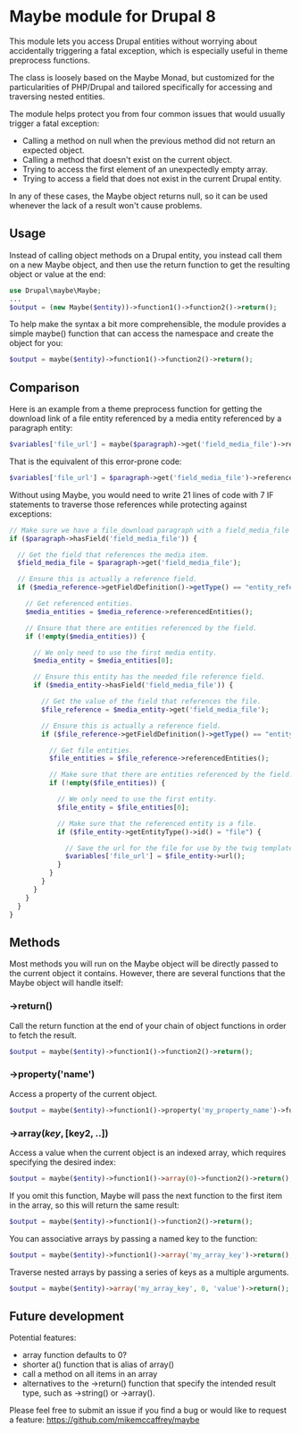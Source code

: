 # Maybe module for Drupal 8

This module lets you access Drupal entities without worrying about accidentally triggering a fatal exception, which is especially useful in theme preprocess functions.

The class is loosely based on the Maybe Monad, but customized for the particularities of PHP/Drupal and tailored specifically for accessing and traversing nested entities.

The module helps protect you from four common issues that would usually trigger a fatal exception:

* Calling a method on null when the previous method did not return an expected object.
* Calling a method that doesn't exist on the current object.
* Trying to access the first element of an unexpectedly empty array.
* Trying to access a field that does not exist in the current Drupal entity.

In any of these cases, the Maybe object returns null, so it can be used whenever the lack of a result won't cause problems.

## Usage

Instead of calling object methods on a Drupal entity, you instead call them on a new Maybe object, and then use the return function to get the resulting object or value at the end:
```php
use Drupal\maybe\Maybe;
...
$output = (new Maybe($entity))->function1()->function2()->return();
```

To help make the syntax a bit more comprehensible, the module provides a simple maybe() function that can access the namespace and create the object for you:
```php
$output = maybe($entity)->function1()->function2()->return();
```
## Comparison

Here is an example from a theme preprocess function for getting the download link of a file entity referenced by a media entity referenced by a paragraph entity:
```php
$variables['file_url'] = maybe($paragraph)->get('field_media_file')->referencedEntities()->get('field_media_file')->referencedEntities()->url()->return();
```

That is the equivalent of this error-prone code:
```php
$variables['file_url'] = $paragraph->get('field_media_file')->referencedEntities()[0]->get('field_media_file')->referencedEntities()[0]->url();
```

Without using Maybe, you would need to write 21 lines of code with 7 IF statements to traverse those references while protecting against exceptions:
```php
// Make sure we have a file_download paragraph with a field_media_file field.
if ($paragraph->hasField('field_media_file')) {

  // Get the field that references the media item.
  $field_media_file = $paragraph->get('field_media_file');

  // Ensure this is actually a reference field.
  if ($media_reference->getFieldDefinition()->getType() == "entity_reference_revisions") {

    // Get referenced entities.
    $media_entities = $media_reference->referencedEntities();

    // Ensure that there are entities referenced by the field.
    if (!empty($media_entities)) {

      // We only need to use the first media entity.
      $media_entity = $media_entities[0];

      // Ensure this entity has the needed file reference field.
      if ($media_entity->hasField('field_media_file')) {

        // Get the value of the field that references the file.
        $file_reference = $media_entity->get('field_media_file');

        // Ensure this is actually a reference field.
        if ($file_reference->getFieldDefinition()->getType() == "entity_reference_revisions") {

          // Get file entities.
          $file_entities = $file_reference->referencedEntities();

          // Make sure that there are entities referenced by the field.
          if (!empty($file_entities)) {

            // We only need to use the first entity.
            $file_entity = $file_entities[0];

            // Make sure that the referenced entity is a file.
            if ($file_entity->getEntityType()->id() = "file") {

              // Save the url for the file for use by the twig template.
              $variables['file_url'] = $file_entity->url();
            }
          }
        }
      }
    }
  }
}
```

## Methods

Most methods you will run on the Maybe object will be directly passed to the current object it contains. However, there are several functions that the Maybe object will handle itself:

### ->return()

Call the return function at the end of your chain of object functions in order to fetch the result.
```php
$output = maybe($entity)->function1()->function2()->return();
```

### ->property('name')

Access a property of the current object.
```php
$output = maybe($entity)->function1()->property('my_property_name')->function2()->return();
```

### ->array($key, [$key2, ..])

Access a value when the current object is an indexed array, which requires specifying the desired index:
```php
$output = maybe($entity)->function1()->array(0)->function2()->return();
```

If you omit this function, Maybe will pass the next function to the first item in the array, so this will return the same result:

```php
$output = maybe($entity)->function1()->function2()->return();
```

You can associative arrays by passing a named key to the function:
```php
$output = maybe($entity)->function1()->array('my_array_key')->return();
```

Traverse nested arrays by passing a series of keys as a multiple arguments.
```php
$output = maybe($entity)->array('my_array_key', 0, 'value')->return();
```

## Future development

Potential features:
- array function defaults to 0?
- shorter a() function that is alias of array()
- call a method on all items in an array
- alternatives to the ->return() function that specify the intended result type, such as ->string() or ->array().

Please feel free to submit an issue if you find a bug or would like to request a feature: https://github.com/mikemccaffrey/maybe
